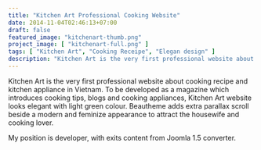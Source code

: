 ```yaml
---
title: "Kitchen Art Professional Cooking Website"
date: 2014-11-04T02:46:13+07:00
draft: false
featured_image: "kitchenart-thumb.png"
project_image: [ "kitchenart-full.png" ]
tags: [ "Kitchen Art", "Cooking Receipe", "Elegan design" ]
description: "Kitchen Art is the very first professional website about cooking recipe and kitchen appliance in Vietnam. "
---
```


Kitchen Art is the very first professional website about cooking recipe and kitchen appliance in Vietnam. To be developed as a magazine which introduces cooking tips, blogs and cooking appliances, Kitchen Art website looks elegant with light green colour. Beautheme adds extra parallax scroll beside a modern and feminize appearance to attract the housewife and cooking lover. 

My position is developer, with exits content from Joomla 1.5 converter.